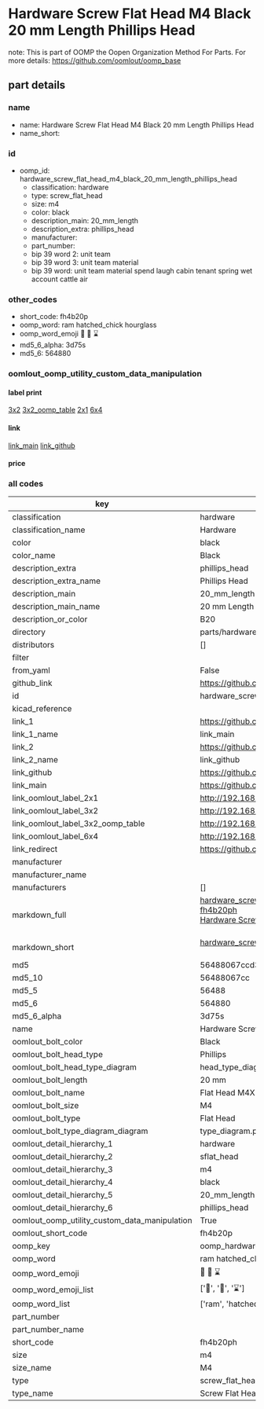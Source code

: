 # Hardware Screw Flat Head M4 Black 20 mm Length Phillips Head  

note: This is part of OOMP the Oopen Organization Method For Parts. For more details: https://github.com/oomlout/oomp_base

##  part details
  







### name
* name: Hardware Screw Flat Head M4 Black 20 mm Length Phillips Head
* name_short: 
### id
* oomp_id: hardware_screw_flat_head_m4_black_20_mm_length_phillips_head
  * classification: hardware
  * type: screw_flat_head
  * size: m4
  * color: black
  * description_main: 20_mm_length
  * description_extra: phillips_head
  * manufacturer: 
  * part_number: 
  * bip 39 word 2: unit team
  * bip 39 word 3: unit team material
  * bip 39 word: unit team material spend laugh cabin tenant spring wet account cattle air

### other_codes
* short_code: fh4b20p
* oomp_word: ram hatched_chick hourglass
* oomp_word_emoji :ram: :hatched_chick: :hourglass:
* md5_6_alpha: 3d75s
* md5_6: 564880






### oomlout_oomp_utility_custom_data_manipulation
#### label print
[3x2](http://192.168.1.245:1112/?label=oomp%203d75s)
[3x2_oomp_table](http://192.168.1.108:1112/?label=oomp%203d75s)
[2x1](http://192.168.1.242:1112/?label=oomp%203d75s)
[6x4](http://192.168.1.55:1112/?label=oomp%203d75s)    

#### link

[link_main](https://github.com/oomlout/oomlout_oomp_version_1_messy/tree/main/parts/hardware_screw_flat_head_m4_black_20_mm_length_phillips_head) [link_github](https://github.com/oomlout/oomlout_oomp_version_1_messy/tree/main/parts/hardware_screw_flat_head_m4_black_20_mm_length_phillips_head)                             

#### price







### all codes 
| key | value |  
| --- | --- |  
| classification | hardware |  
| classification_name | Hardware |  
| color | black |  
| color_name | Black |  
| description_extra | phillips_head |  
| description_extra_name | Phillips Head |  
| description_main | 20_mm_length |  
| description_main_name | 20 mm Length |  
| description_or_color | B20 |  
| directory | parts/hardware_screw_flat_head_m4_black_20_mm_length_phillips_head |  
| distributors | [] |  
| filter |  |  
| from_yaml | False |  
| github_link | https://github.com/oomlout/oomlout_oomp_part_src/tree/main/parts/hardware_screw_flat_head_m4_black_20_mm_length_phillips_head |  
| id | hardware_screw_flat_head_m4_black_20_mm_length_phillips_head |  
| kicad_reference |  |  
| link_1 | https://github.com/oomlout/oomlout_oomp_version_1_messy/tree/main/parts/hardware_screw_flat_head_m4_black_20_mm_length_phillips_head |  
| link_1_name | link_main |  
| link_2 | https://github.com/oomlout/oomlout_oomp_version_1_messy/tree/main/parts/hardware_screw_flat_head_m4_black_20_mm_length_phillips_head |  
| link_2_name | link_github |  
| link_github | https://github.com/oomlout/oomlout_oomp_version_1_messy/tree/main/parts/hardware_screw_flat_head_m4_black_20_mm_length_phillips_head |  
| link_main | https://github.com/oomlout/oomlout_oomp_version_1_messy/tree/main/parts/hardware_screw_flat_head_m4_black_20_mm_length_phillips_head |  
| link_oomlout_label_2x1 | http://192.168.1.242:1112/?label=oomp%203d75s |  
| link_oomlout_label_3x2 | http://192.168.1.245:1112/?label=oomp%203d75s |  
| link_oomlout_label_3x2_oomp_table | http://192.168.1.108:1112/?label=oomp%203d75s |  
| link_oomlout_label_6x4 | http://192.168.1.55:1112/?label=oomp%203d75s |  
| link_redirect | https://github.com/oomlout/oomlout_oomp_version_1_messy/tree/main/parts/hardware_screw_flat_head_m4_black_20_mm_length_phillips_head |  
| manufacturer |  |  
| manufacturer_name |  |  
| manufacturers | [] |  
| markdown_full | [hardware_screw_flat_head_m4_black_20_mm_length_phillips_head](none)<br>[fh4b20ph](none)<br>[Hardware Screw Flat Head M4 Black 20 Mm Length Phillips Head](none)<br><br> |  
| markdown_short | [hardware_screw_flat_head_m4_black_20_mm_length_phillips_head](none)<br><br> |  
| md5 | 56488067ccd33be07f3ecd1511f7af6d |  
| md5_10 | 56488067cc |  
| md5_5 | 56488 |  
| md5_6 | 564880 |  
| md5_6_alpha | 3d75s |  
| name | Hardware Screw Flat Head M4 Black 20 mm Length Phillips Head |  
| oomlout_bolt_color | Black |  
| oomlout_bolt_head_type | Phillips |  
| oomlout_bolt_head_type_diagram | head_type_diagram.png |  
| oomlout_bolt_length | 20 mm |  
| oomlout_bolt_name | Flat Head M4X20 mm Black (Phillips) |  
| oomlout_bolt_size | M4 |  
| oomlout_bolt_type | Flat Head |  
| oomlout_bolt_type_diagram_diagram | type_diagram.png |  
| oomlout_detail_hierarchy_1 | hardware |  
| oomlout_detail_hierarchy_2 | sflat_head |  
| oomlout_detail_hierarchy_3 | m4 |  
| oomlout_detail_hierarchy_4 | black |  
| oomlout_detail_hierarchy_5 | 20_mm_length |  
| oomlout_detail_hierarchy_6 | phillips_head |  
| oomlout_oomp_utility_custom_data_manipulation | True |  
| oomlout_short_code | fh4b20p |  
| oomp_key | oomp_hardware_screw_flat_head_m4_black_20_mm_length_phillips_head |  
| oomp_word | ram hatched_chick hourglass |  
| oomp_word_emoji | :ram: :hatched_chick: :hourglass: |  
| oomp_word_emoji_list | [':ram:', ':hatched_chick:', ':hourglass:'] |  
| oomp_word_list | ['ram', 'hatched_chick', 'hourglass'] |  
| part_number |  |  
| part_number_name |  |  
| short_code | fh4b20ph |  
| size | m4 |  
| size_name | M4 |  
| type | screw_flat_head |  
| type_name | Screw Flat Head |  
